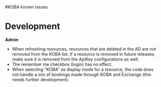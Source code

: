 #KOBA known issues


# Development

__Admin__

* When refreshing resources, resources that are deleted in the AD are not removed from the KOBA list. If a resource is removed in future releases, make sure it is removed from the ApiKey configurations as well.
* The remember me checkbox (login) has no effect.
* When selecting "KOBA" as display mode for a resource, the code does not handle a mix of bookings made through KOBA and Exchange (this needs further development).
